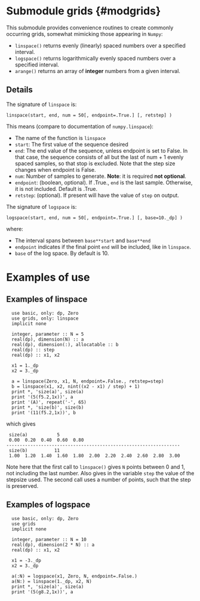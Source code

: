 # Submodule grids {#modgrids}

This submodule provides convenience routines to create commonly occurring grids, somewhat mimicking those appearing in `Numpy`:

  * `linspace()` returns evenly (linearly) spaced numbers over a specified interval.
  * `logspace()` returns logarithmically evenly spaced numbers over a specified interval.
  * `arange()` returns an array of **integer** numbers from a given interval.

## Details

The signature of `linspace` is:

```
linspace(start, end, num = 50[, endpoint=.True.] [, retstep] )
```

This means (compare to documentation of `numpy.linspace`):
  * The name of the function is `linspace`
  * `start`: The first value of the sequence desired
  * `end`: The end value of the sequence, unless endpoint is set to False. In that case, the sequence consists of all but the last of num + 1 evenly spaced samples, so that stop is excluded. Note that the step size changes when endpoint is False.
  * `num`: Number of samples to generate. **Note**: it is required **not optional**.
  * `endpoint`: (boolean, optional). If .True., `end` is the last sample. Otherwise, it is not included. Default is .True.
  * `retstep`: (optional). If present will have the value of `step` on output.


The signature of `logspace` is:

```
logspace(start, end, num = 50[, endpoint=.True.] [, base=10._dp] )
```

where:
  * The interval spans between `base**start` and `base**end`
  * `endpoint` indicates if the final point `end` will be included, like in `linspace`.
  * `base` of the log space. By default is 10.
  
# Examples of use

## Examples of linspace


```{.f90}
  use basic, only: dp, Zero
  use grids, only: linspace
  implicit none

  integer, parameter :: N = 5
  real(dp), dimension(N) :: a
  real(dp), dimension(:), allocatable :: b
  real(dp) :: step
  real(dp) :: x1, x2

  x1 = 1._dp
  x2 = 3._dp

  a = linspace(Zero, x1, N, endpoint=.False., retstep=step)
  b = linspace(x1, x2, nint((x2 - x1) / step) + 1)
  print *, 'size(a)', size(a)
  print '(5(f5.2,1x))', a
  print '(A)', repeat('-', 65)
  print *, 'size(b)', size(b)
  print '(11(f5.2,1x))', b

```
which gives
```{.sh}
 size(a)           5
 0.00  0.20  0.40  0.60  0.80
-----------------------------------------------------------------
 size(b)          11
 1.00  1.20  1.40  1.60  1.80  2.00  2.20  2.40  2.60  2.80  3.00
 ```

Note here that the first call to `linspace()` gives `N` points between 0 and 1, not including the last number. Also gives in the variable `step` the value of the stepsize used. The second call uses a number of points, such that the step is preserved.

## Examples of logspace


```{.f90}
  use basic, only: dp, Zero
  use grids
  implicit none

  integer, parameter :: N = 10
  real(dp), dimension(2 * N) :: a
  real(dp) :: x1, x2

  x1 = -3._dp
  x2 = 3._dp

  a(:N) = logspace(x1, Zero, N, endpoint=.False.)
  a(N:) = linspace(1._dp, x2, N)
  print *, 'size(a)', size(a)
  print '(5(g8.2,1x))', a
```
